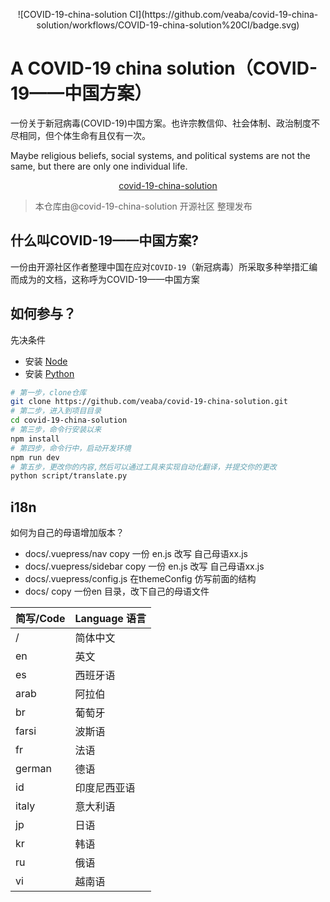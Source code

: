 
<p align="center">
![COVID-19-china-solution CI](https://github.com/veaba/covid-19-china-solution/workflows/COVID-19-china-solution%20CI/badge.svg)
<p>

# A COVID-19 china solution（COVID-19——中国方案）

一份关于新冠病毒(COVID-19)中国方案。也许宗教信仰、社会体制、政治制度不尽相同，但个体生命有且仅有一次。

Maybe religious beliefs, social systems, and political systems are not the same, but there are only one individual life.

<p style="text-align: center">
<a href="https://covid-19-china-solution.datav.ai">covid-19-china-solution</a>
</p>

> 本仓库由@covid-19-china-solution 开源社区 整理发布

## 什么叫**COVID-19——中国方案**?

一份由开源社区作者整理中国在应对`COVID-19`（新冠病毒）所采取多种举措汇编而成为的文档，这称呼为COVID-19——中国方案


## 如何参与？

先决条件
- 安装 [Node](https://nodejs.org/)
- 安装 [Python](https://python.org/)
``` bash
# 第一步，clone仓库
git clone https://github.com/veaba/covid-19-china-solution.git
# 第二步，进入到项目目录
cd covid-19-china-solution
# 第三步，命令行安装以来
npm install
# 第四步，命令行中，启动开发环境
npm run dev 
# 第五步，更改你的内容,然后可以通过工具来实现自动化翻译，并提交你的更改
python script/translate.py

```



## i18n

如何为自己的母语增加版本？

- docs/.vuepress/nav copy 一份 en.js 改写 自己母语xx.js
- docs/.vuepress/sidebar copy 一份 en.js 改写 自己母语xx.js
- docs/.vuepress/config.js  在themeConfig 仿写前面的结构
- docs/ copy 一份en 目录，改下自己的母语文件

|简写/Code|Language 语言|
|---------|------------|
| /      | 简体中文|
| en     | 英文|
| es     | 西班牙语|
| arab   | 阿拉伯|
| br     | 葡萄牙|
| farsi  | 波斯语|
| fr     | 法语|
| german | 德语|
| id     | 印度尼西亚语|
| italy  | 意大利语|
| jp     | 日语|
| kr     | 韩语|
| ru     | 俄语|
| vi     | 越南语|


